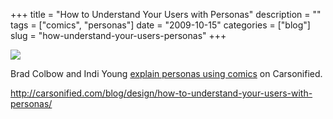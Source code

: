+++
title = "How to Understand Your Users with Personas"
description = ""
tags = ["comics", "personas"]
date = "2009-10-15"
categories = ["blog"]
slug = "how-understand-your-users-personas"
+++



  <div class="notebook-screenshot"><a href="http://carsonified.com/blog/design/how-to-understand-your-users-with-personas/"><img src="http://media.konigi.com/notebook/carsonified-personas-1.jpg" class="notebook-image" /></a></div><p>Brad Colbow and Indi Young <a href="http://carsonified.com/blog/design/how-to-understand-your-users-with-personas/">explain personas using comics</a> on Carsonified.</p>
    
  <a href="http://carsonified.com/blog/design/how-to-understand-your-users-with-personas/">http://carsonified.com/blog/design/how-to-understand-your-users-with-personas/</a>
